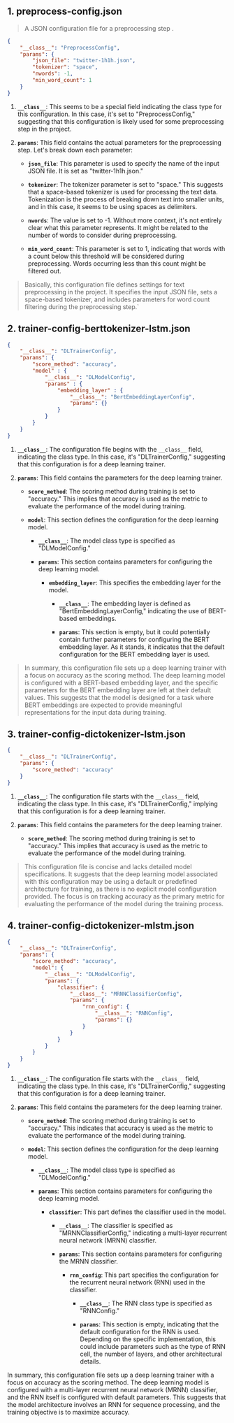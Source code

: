 ## 1. preprocess-config.json  
> A JSON configuration file for a preprocessing step .

```json
{
    "__class__": "PreprocessConfig",
    "params": {
        "json_file": "twitter-1h1h.json",
        "tokenizer": "space",
        "nwords": -1,           
        "min_word_count": 1
    }
}
```

1. **`__class__`**: This seems to be a special field indicating the class type for this configuration. In this case, it's set to "PreprocessConfig," suggesting that this configuration is likely used for some preprocessing step in the project.

2. **`params`**: This field contains the actual parameters for the preprocessing step. Let's break down each parameter:

   - **`json_file`**: This parameter is used to specify the name of the input JSON file. It is set as "twitter-1h1h.json."

   - **`tokenizer`**: The tokenizer parameter is set to "space." This suggests that a space-based tokenizer is used for processing the text data. Tokenization is the process of breaking down text into smaller units, and in this case, it seems to be using spaces as delimiters.

   - **`nwords`**: The value is set to -1. Without more context, it's not entirely clear what this parameter represents. It might be related to the number of words to consider during preprocessing.

   - **`min_word_count`**: This parameter is set to 1, indicating that words with a count below this threshold will be considered during preprocessing. Words occurring less than this count might be filtered out.

> Basically, this configuration file defines settings for text preprocessing in the project. It specifies the input JSON file, sets a space-based tokenizer, and includes parameters for word count filtering during the preprocessing step.`


## 2. trainer-config-berttokenizer-lstm.json

```json
{
    "__class__": "DLTrainerConfig",
    "params": {
        "score_method": "accuracy",
        "model" : {
            "__class__": "DLModelConfig",
            "params" : {
                "embedding_layer" : {
                    "__class__": "BertEmbeddingLayerConfig",
                    "params": {}
                }
            }
        }
    }
}
```

1. **`__class__`**: The configuration file begins with the `__class__` field, indicating the class type. In this case, it's "DLTrainerConfig," suggesting that this configuration is for a deep learning trainer.

2. **`params`**: This field contains the parameters for the deep learning trainer.

   - **`score_method`**: The scoring method during training is set to "accuracy." This implies that accuracy is used as the metric to evaluate the performance of the model during training.

   - **`model`**: This section defines the configuration for the deep learning model.

      - **`__class__`**: The model class type is specified as "DLModelConfig."

      - **`params`**: This section contains parameters for configuring the deep learning model.

         - **`embedding_layer`**: This specifies the embedding layer for the model.

            - **`__class__`**: The embedding layer is defined as "BertEmbeddingLayerConfig," indicating the use of BERT-based embeddings.

            - **`params`**: This section is empty, but it could potentially contain further parameters for configuring the BERT embedding layer. As it stands, it indicates that the default configuration for the BERT embedding layer is used.

> In summary, this configuration file sets up a deep learning trainer with a focus on accuracy as the scoring method. The deep learning model is configured with a BERT-based embedding layer, and the specific parameters for the BERT embedding layer are left at their default values. This suggests that the model is designed for a task where BERT embeddings are expected to provide meaningful representations for the input data during training.

## 3. trainer-config-dictokenizer-lstm.json

```json
{
    "__class__": "DLTrainerConfig",
    "params": {
        "score_method": "accuracy"
    }
}
```

1. **`__class__`**: The configuration file starts with the `__class__` field, indicating the class type. In this case, it's "DLTrainerConfig," implying that this configuration is for a deep learning trainer.

2. **`params`**: This field contains the parameters for the deep learning trainer.

   - **`score_method`**: The scoring method during training is set to "accuracy." This implies that accuracy is used as the metric to evaluate the performance of the model during training.

> This configuration file is concise and lacks detailed model specifications. It suggests that the deep learning model associated with this configuration may be using a default or predefined architecture for training, as there is no explicit model configuration provided. The focus is on tracking accuracy as the primary metric for evaluating the performance of the model during the training process.

## 4. trainer-config-dictokenizer-mlstm.json

```json
{
    "__class__": "DLTrainerConfig",
    "params": {
        "score_method": "accuracy",
        "model": {
            "__class__": "DLModelConfig",
            "params": {
                "classifier": {
                    "__class__": "MRNNClassifierConfig",
                    "params": {
                        "rnn_config": {
                            "__class__": "RNNConfig",
                            "params": {}
                        }
                    }
                }
            }
        }
    }
}
```

1. **`__class__`**: The configuration file starts with the `__class__` field, indicating the class type. In this case, it's "DLTrainerConfig," suggesting that this configuration is for a deep learning trainer.

2. **`params`**: This field contains the parameters for the deep learning trainer.

   - **`score_method`**: The scoring method during training is set to "accuracy." This indicates that accuracy is used as the metric to evaluate the performance of the model during training.

   - **`model`**: This section defines the configuration for the deep learning model.

      - **`__class__`**: The model class type is specified as "DLModelConfig."

      - **`params`**: This section contains parameters for configuring the deep learning model.

         - **`classifier`**: This part defines the classifier used in the model.

            - **`__class__`**: The classifier is specified as "MRNNClassifierConfig," indicating a multi-layer recurrent neural network (MRNN) classifier.

            - **`params`**: This section contains parameters for configuring the MRNN classifier.

               - **`rnn_config`**: This part specifies the configuration for the recurrent neural network (RNN) used in the classifier.

                  - **`__class__`**: The RNN class type is specified as "RNNConfig."

                  - **`params`**: This section is empty, indicating that the default configuration for the RNN is used. Depending on the specific implementation, this could include parameters such as the type of RNN cell, the number of layers, and other architectural details.

In summary, this configuration file sets up a deep learning trainer with a focus on accuracy as the scoring method. The deep learning model is configured with a multi-layer recurrent neural network (MRNN) classifier, and the RNN itself is configured with default parameters. This suggests that the model architecture involves an RNN for sequence processing, and the training objective is to maximize accuracy.
